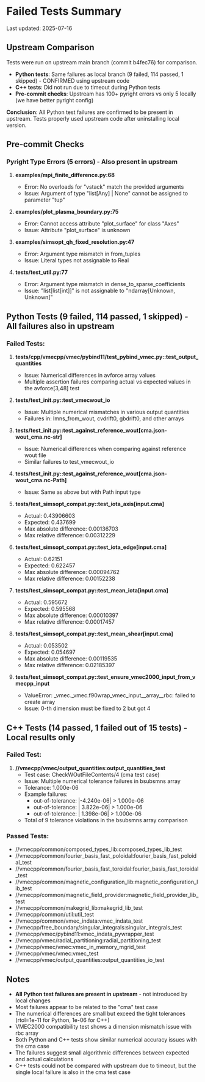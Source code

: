 # Failed Tests Summary

Last updated: 2025-07-16

## Upstream Comparison

Tests were run on upstream main branch (commit b4fec76) for comparison.
- **Python tests**: Same failures as local branch (9 failed, 114 passed, 1 skipped) - CONFIRMED using upstream code
- **C++ tests**: Did not run due to timeout during Python tests
- **Pre-commit checks**: Upstream has 100+ pyright errors vs only 5 locally (we have better pyright config)

**Conclusion**: All Python test failures are confirmed to be present in upstream. Tests properly used upstream code after uninstalling local version.

## Pre-commit Checks

### Pyright Type Errors (5 errors) - Also present in upstream

1. **examples/mpi_finite_difference.py:68**
   - Error: No overloads for "vstack" match the provided arguments
   - Issue: Argument of type "list[Any] | None" cannot be assigned to parameter "tup"

2. **examples/plot_plasma_boundary.py:75**
   - Error: Cannot access attribute "plot_surface" for class "Axes"
   - Issue: Attribute "plot_surface" is unknown

3. **examples/simsopt_qh_fixed_resolution.py:47**
   - Error: Argument type mismatch in from_tuples
   - Issue: Literal types not assignable to Real

4. **tests/test_util.py:77**
   - Error: Argument type mismatch in dense_to_sparse_coefficients
   - Issue: "list[list[int]]" is not assignable to "ndarray[Unknown, Unknown]"

## Python Tests (9 failed, 114 passed, 1 skipped) - All failures also in upstream

### Failed Tests:

1. **tests/cpp/vmecpp/vmec/pybind11/test_pybind_vmec.py::test_output_quantities**
   - Issue: Numerical differences in avforce array values
   - Multiple assertion failures comparing actual vs expected values in the avforce[3,48] test

2. **tests/test_init.py::test_vmecwout_io**
   - Issue: Multiple numerical mismatches in various output quantities
   - Failures in: lmns_from_wout, cvdrift0, gbdrift0, and other arrays

3. **tests/test_init.py::test_against_reference_wout[cma.json-wout_cma.nc-str]**
   - Issue: Numerical differences when comparing against reference wout file
   - Similar failures to test_vmecwout_io

4. **tests/test_init.py::test_against_reference_wout[cma.json-wout_cma.nc-Path]**
   - Issue: Same as above but with Path input type

5. **tests/test_simsopt_compat.py::test_iota_axis[input.cma]**
   - Actual: 0.43906603
   - Expected: 0.437699
   - Max absolute difference: 0.00136703
   - Max relative difference: 0.00312229

6. **tests/test_simsopt_compat.py::test_iota_edge[input.cma]**
   - Actual: 0.62151
   - Expected: 0.622457
   - Max absolute difference: 0.00094762
   - Max relative difference: 0.00152238

7. **tests/test_simsopt_compat.py::test_mean_iota[input.cma]**
   - Actual: 0.595672
   - Expected: 0.595568
   - Max absolute difference: 0.00010397
   - Max relative difference: 0.00017457

8. **tests/test_simsopt_compat.py::test_mean_shear[input.cma]**
   - Actual: 0.053502
   - Expected: 0.054697
   - Max absolute difference: 0.00119535
   - Max relative difference: 0.02185397

9. **tests/test_simsopt_compat.py::test_ensure_vmec2000_input_from_vmecpp_input**
   - ValueError: _vmec._vmec.f90wrap_vmec_input__array__rbc: failed to create array
   - Issue: 0-th dimension must be fixed to 2 but got 4

## C++ Tests (14 passed, 1 failed out of 15 tests) - Local results only

### Failed Test:

1. **//vmecpp/vmec/output_quantities:output_quantities_test**
   - Test case: CheckWOutFileContents/4 (cma test case)
   - Issue: Multiple numerical tolerance failures in bsubsmns array
   - Tolerance: 1.000e-06
   - Example failures:
     - out-of-tolerance: |-4.240e-06| > 1.000e-06
     - out-of-tolerance: | 3.822e-06| > 1.000e-06
     - out-of-tolerance: | 1.398e-06| > 1.000e-06
   - Total of 9 tolerance violations in the bsubsmns array comparison

### Passed Tests:
- //vmecpp/common/composed_types_lib:composed_types_lib_test
- //vmecpp/common/fourier_basis_fast_poloidal:fourier_basis_fast_poloidal_test
- //vmecpp/common/fourier_basis_fast_toroidal:fourier_basis_fast_toroidal_test
- //vmecpp/common/magnetic_configuration_lib:magnetic_configuration_lib_test
- //vmecpp/common/magnetic_field_provider:magnetic_field_provider_lib_test
- //vmecpp/common/makegrid_lib:makegrid_lib_test
- //vmecpp/common/util:util_test
- //vmecpp/common/vmec_indata:vmec_indata_test
- //vmecpp/free_boundary/singular_integrals:singular_integrals_test
- //vmecpp/vmec/pybind11:vmec_indata_pywrapper_test
- //vmecpp/vmec/radial_partitioning:radial_partitioning_test
- //vmecpp/vmec/vmec:vmec_in_memory_mgrid_test
- //vmecpp/vmec/vmec:vmec_test
- //vmecpp/vmec/output_quantities:output_quantities_io_test

## Notes

- **All Python test failures are present in upstream** - not introduced by local changes
- Most failures appear to be related to the "cma" test case
- The numerical differences are small but exceed the tight tolerances (rtol=1e-11 for Python, 1e-06 for C++)
- VMEC2000 compatibility test shows a dimension mismatch issue with rbc array
- Both Python and C++ tests show similar numerical accuracy issues with the cma case
- The failures suggest small algorithmic differences between expected and actual calculations
- C++ tests could not be compared with upstream due to timeout, but the single local failure is also in the cma test case
